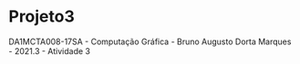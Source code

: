 # Projeto3
DA1MCTA008-17SA - Computação Gráfica - Bruno Augusto Dorta Marques - 2021.3 - Atividade 3
